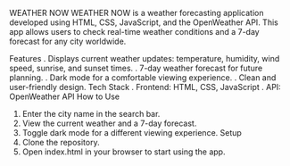 WEATHER NOW
WEATHER NOW is a weather forecasting application developed using HTML, CSS, JavaScript, and the OpenWeather API. This app allows users to check real-time weather conditions and a 7-day forecast for any city worldwide.

Features
. Displays current weather updates: temperature, humidity, wind speed, sunrise, and sunset times.
. 7-day weather forecast for future planning.
. Dark mode for a comfortable viewing experience.
. Clean and user-friendly design.
Tech Stack
. Frontend: HTML, CSS, JavaScript
. API: OpenWeather API
How to Use
1. Enter the city name in the search bar.
2. View the current weather and a 7-day forecast.
3. Toggle dark mode for a different viewing experience.
Setup
1. Clone the repository.
2. Open index.html in your browser to start using the app.


